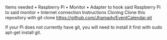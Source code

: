 ﻿Items needed
•	Raspberry Pi
•	Monitor
•	Adapter to hook said Raspberry Pi to said monitor
•	Internet connection
Instructions
Cloning
Clone this repository with 
git clone https://github.com/Jhamady/EventCalendar.git

If your Pi does not currently have git, you will need to install it first with 
sudo apt-get install git.
